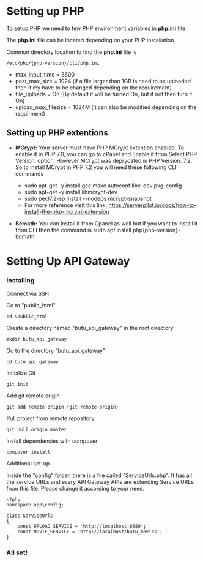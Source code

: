 # Setting up PHP
To setup PHP we need to few PHP environment variables in **php.ini** file

The **php.ini** file can be located depending on your PHP installation.

Common directory location to find the **php.ini** file is

```
/etc/php/{php-version}/cli/php.ini
```

* max_input_time = 3600
* post_max_size = 1024 (if a file larger than 1GB is need to be uploaded then it my have to be changed depending on the requirement)
* file_uploads = On (By default it will be turned On, but if not then turn it On)
* upload_max_filesize = 1024M (it can also be modified depending on the requirment)

## Setting up PHP extentions

* **MCrypt:** Your server must have PHP MCrypt extention enabled. To enable it in PHP 7.0, you can go to cPanel and Enable it from Select PHP Version. option. However MCrypt was deprycated in PHP Version. 7.2. So to install MCrypt in PHP 7.2 you will need these following CLI commands
    * sudo apt-get -y install gcc make autoconf libc-dev pkg-config
    * sudo apt-get -y install libmcrypt-dev
    * sudo pecl7.2-sp install --nodeps mcrypt-snapshot
    * For more reference visit this link: https://serverpilot.io/docs/how-to-install-the-php-mcrypt-extension

* **Bcmath:** You can install it from Cpanel as well but if you want to install it from CLI then the command is 
sudo apt install php{php-version}-bcmath

# Setting Up API Gateway

### Installing

Connect via SSH

Go to "public_html"

```cd \public_html```

Create a directory named "butu_api_gateway" in the root directory

```mkdir butu_api_gateway```

Go to the directory "butu_api_gateway"

```cd butu_api_gateway```

Initialize Git

``` git init ```

Add git remote origin

```git add remote origin {git-remote-origin}```

Pull project from remote repository

```git pull origin master```

Install dependencies with composer

```composer install```

Additional set-up

Inside the "config" folder, there is a file called "ServiceUrls.php". It has all the service URLs and every API Gateway APIs are extending Service URLs from this file. Please change it according to your need.

```
<?php
namespace app\config;

class ServiceUrls
{
    const UPLOAD_SERVICE = 'http://localhost:8080';
    const MOVIE_SERVICE = 'http://localhost/butu_movies';
}
```

### All set!

